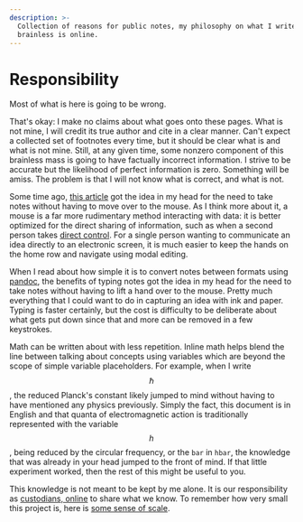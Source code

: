 ```yaml
---
description: >-
  Collection of reasons for public notes, my philosophy on what I write, and why
  brainless is online.
---
```


# Responsibility

Most of what is here is going to be wrong. 

That's okay: I make no claims about what goes onto these pages. What is not mine, I will credit its true author and cite in a clear manner. Can't expect a collected set of footnotes every time, but it should be clear what is and what is not mine. Still, at any given time, some nonzero component of this brainless mass is going to have factually incorrect information. I strive to be accurate but the likelihood of perfect information is zero. Something will be amiss. The problem is that I will not know what is correct, and what is not. 

Some time ago, [this article](https://jamesbvaughan.com/markdown-pandoc-notes/) got the idea in my head for the need to take notes without having to move over to the mouse. As I think more about it, a mouse is a far more rudimentary method interacting with data: it is better optimized for the direct sharing of information, such as when a second person takes [direct control](https://www.youtube.com/watch?v=p3h8ZnXLsRg). For a single person wanting to communicate an idea directly to an electronic screen, it is much easier to keep the hands on the home row and navigate using modal editing. 

When I read about how simple it is to convert notes between formats using [pandoc](https://pandoc.org/), the benefits of typing notes got the idea in my head for the need to take notes without having to lift a hand over to the mouse. Pretty much everything that I could want to do in capturing an idea with ink and paper. Typing is faster certainly, but the cost is difficulty to be deliberate about what gets put down since that and more can be removed in a few keystrokes. 

Math can be written about with less repetition. Inline math helps blend the line between talking about concepts using variables which are beyond the scope of simple variable placeholders. For example, when I write $$\hbar$$, the reduced Planck's constant likely jumped to mind without having to have mentioned any physics previously. Simply the fact, this document is in English and that quanta of electromagnetic action is traditionally represented with the variable $$h$$, being reduced by the circular frequency, or the `bar` in `hbar`, the knowledge that was already in your head jumped to the front of mind. If that little experiment worked, then the rest of this might be useful to you. 

This knowledge is not meant to be kept by me alone. It is our responsibility as [custodians, online](http://custodians.online/) to share what we know. To remember how very small this project is, here is [some sense of scale](http://stars.chromeexperiments.com/). 



 





